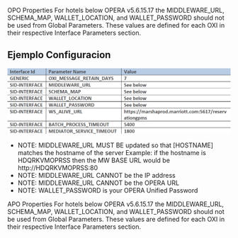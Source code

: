 OPO Properties
For hotels below OPERA v5.6.15.17 the MIDDLEWARE_URL, SCHEMA_MAP, WALLET_LOCATION, and WALLET_PASSWORD should not be used from Global Parameters.
These values are defined for each OXI in their respective Interface Parameters section.

## Ejemplo Configuracion
![Global Parameters](images/Imagen3.png)
 - NOTE: MIDDLEWARE_URL MUST BE updated so that [HOSTNAME] matches the hostname of the server Example: if the hostname is HDQRKVMOPRSS then the MW BASE URL would be http://HDQRKVMOPRSS:80
 - NOTE: MIDDLEWARE_URL CANNOT be the IP address
 - NOTE: MIDDLEWARE_URL CANNOT be the OPERA URL
 - NOTE: WALLET_PASSWORD is your OPERA Unified Password


APO Properties
For hotels below OPERA v5.6.15.17 the MIDDLEWARE_URL, SCHEMA_MAP, WALLET_LOCATION, and WALLET_PASSWORD should not be used from Global Parameters.
These values are defined for each OXI in their respective Interface Parameters section.

